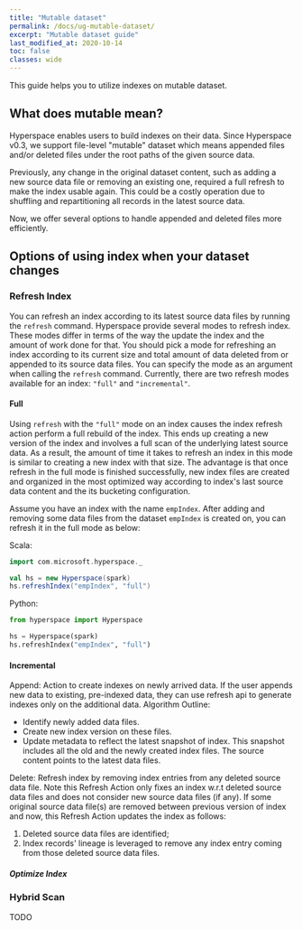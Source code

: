 ```yaml
---
title: "Mutable dataset"
permalink: /docs/ug-mutable-dataset/
excerpt: "Mutable dataset guide"
last_modified_at: 2020-10-14
toc: false
classes: wide
---
```


This guide helps you to utilize indexes on mutable dataset.

## What does mutable mean?
Hyperspace enables users to build indexes on their data.
Since Hyperspace v0.3, we support file-level "mutable" dataset which means appended files and/or
deleted files under the root paths of the given source data.

Previously, any change in the original dataset content, such as adding a new source data file or 
removing an existing one, required a full refresh to make the index usable again. This could be
a costly operation due to shuffling and repartitioning all records in the latest source data.

Now, we offer several options to handle appended and deleted files more efficiently.

## Options of using index when your dataset changes

### Refresh Index
You can refresh an index according to its latest source data files by running the `refresh` command.
Hyperspace provide several modes to refresh index. These modes differ in terms of the way the update the index and the amount of work done for that.
You should pick a mode for refreshing an index according to its current size and total amount of data deleted from or appended to its source data files. 
You can specify the mode as an argument when calling the `refresh` command.
Currently, there are two refresh modes available for an index: `"full"` and `"incremental"`.

#### Full
Using `refresh` with the `"full"` mode on an index causes the index refresh action perform a full rebuild of the index.
This ends up creating a new version of the index and involves a full scan of the underlying latest source data.
As a result, the amount of time it takes to refresh an index in this mode is similar to creating a new index with that size.
The advantage is that once refresh in the full mode is finished successfully, new index files are created and organized in the most optimized way according to index's last source data content and the its bucketing configuration.

Assume you have an index with the name `empIndex`. After adding and removing some data files from the dataset `empIndex` is created on, you can refresh it in the full mode as below:

Scala:
```scala
import com.microsoft.hyperspace._

val hs = new Hyperspace(spark)
hs.refreshIndex("empIndex", "full")
``` 

Python:

```python
from hyperspace import Hyperspace

hs = Hyperspace(spark)
hs.refreshIndex("empIndex", "full")
```

#### Incremental
Append:
Action to create indexes on newly arrived data. If the user appends new data to existing,
pre-indexed data, they can use refresh api to generate indexes only on the additional data.
Algorithm Outline:
 * Identify newly added data files.
 * Create new index version on these files.
 * Update metadata to reflect the latest snapshot of index. This snapshot includes all the old
    and the newly created index files. The source content points to the latest data files.

Delete:
Refresh index by removing index entries from any deleted source data file.
Note this Refresh Action only fixes an index w.r.t deleted source data files
and does not consider new source data files (if any).
If some original source data file(s) are removed between previous version of index and now,
this Refresh Action updates the index as follows:
1. Deleted source data files are identified;
2. Index records' lineage is leveraged to remove any index entry coming
 from those deleted source data files.

##### Optimize Index

### Hybrid Scan
TODO
